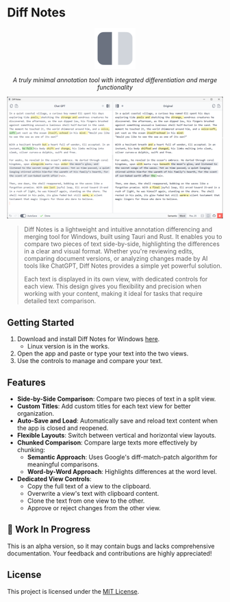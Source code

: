 # Diff Notes

<p align="center">
<a href="https://"
    ><img
      alt="Logo of Diff Notes"
      src="https://raw.githubusercontent.com/lucaslrodri/diff-notes/refs/heads/main/assets/app-icon.png"
      style="width: calc(100% - 2rem); max-width: 6rem; max-height: 6rem"
  /></a>
<p align="center">
  <em>A truly minimal annotation tool with integrated differentiation and merge functionality</em>
</p>
</p>


![App Screenshot](https://raw.githubusercontent.com/lucaslrodri/diff-notes/refs/heads/main/assets/screenshot.png)

> Diff Notes is a lightweight and intuitive annotation differencing and merging tool for Windows, built using Tauri and Rust. It enables you to compare two pieces of text side-by-side, highlighting the differences in a clear and visual format. Whether you're reviewing edits, comparing document versions, or analyzing changes made by AI tools like ChatGPT, Diff Notes provides a simple yet powerful solution.
>
> Each text is displayed in its own view, with dedicated controls for each view. This design gives you flexibility and precision when working with your content, making it ideal for tasks that require detailed text comparison.

## Getting Started

1. Download and install Diff Notes for Windows [here](https://). 
    - Linux version is in the works.
2. Open the app and paste or type your text into the two views.
3. Use the controls to manage and compare your text.

## Features

- **Side-by-Side Comparison**: Compare two pieces of text in a split view.
- **Custom Titles**: Add custom titles for each text view for better organization.
- **Auto-Save and Load**: Automatically save and reload text content when the app is closed and reopened.
- **Flexible Layouts**: Switch between vertical and horizontal view layouts.
- **Chunked Comparison**: Compare large texts more effectively by chunking:
  - **Semantic Approach**: Uses Google's diff-match-patch algorithm for meaningful comparisons.
  - **Word-by-Word Approach**: Highlights differences at the word level.
- **Dedicated View Controls**:
  - Copy the full text of a view to the clipboard.
  - Overwrite a view's text with clipboard content.
  - Clone the text from one view to the other.
  - Approve or reject changes from the other view.

## 🚧 Work In Progress

This is an alpha version, so it may contain bugs and lacks comprehensive documentation. Your feedback and contributions are highly appreciated!

## License

This project is licensed under the [MIT License](LICENSE).